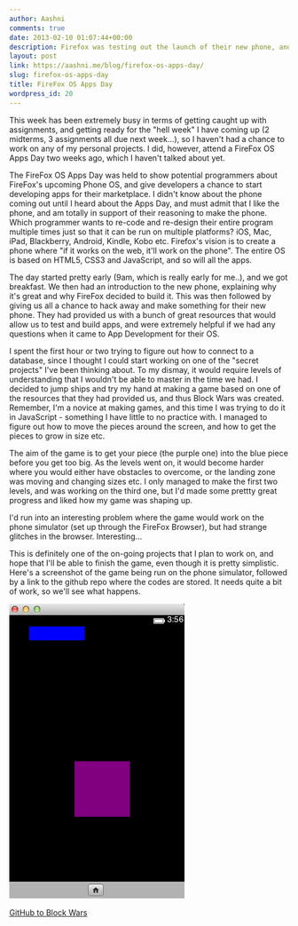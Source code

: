 ```yaml
---
author: Aashni
comments: true
date: 2013-02-10 01:07:44+00:00
description: Firefox was testing out the launch of their new phone, and I got to play around with it.
layout: post
link: https://aashni.me/blog/firefox-os-apps-day/
slug: firefox-os-apps-day
title: FireFox OS Apps Day
wordpress_id: 20
---
```


This week has been extremely busy in terms of getting caught up with assignments, and getting ready for the "hell week" I have coming up (2 midterms, 3 assignments all due next week...), so I haven't had a chance to work on any of my personal projects. I did, however, attend a FireFox OS Apps Day two weeks ago, which I haven't talked about yet.

The FireFox OS Apps Day was held to show potential programmers about FireFox's upcoming Phone OS, and give developers a chance to start developing apps for their marketplace. I didn't know about the phone coming out until I heard about the Apps Day, and must admit that I like the phone, and am totally in support of their reasoning to make the phone. Which programmer wants to re-code and re-design their entire program multiple times just so that it can be run on multiple platforms? iOS, Mac, iPad, Blackberry, Android, Kindle, Kobo etc. Firefox's vision is to create a phone where "if it works on the web, it'll work on the phone". The entire OS is based on HTML5, CSS3 and JavaScript, and so will all the apps.

The day started pretty early (9am, which is really early for me..), and we got breakfast. We then had an introduction to the new phone, explaining why it's great and why FireFox decided to build it. This was then followed by giving us all a chance to hack away and make something for their new phone. They had provided us with a bunch of great resources that would allow us to test and build apps, and were extremely helpful if we had any questions when it came to App Development for their OS.

I spent the first hour or two trying to figure out how to connect to a database, since I thought I could start working on one of the "secret projects" I've been thinking about. To my dismay, it would require levels of understanding that I wouldn't be able to master in the time we had. I decided to jump ships and try my hand at making a game based on one of the resources that they had provided us, and thus Block Wars was created. Remember, I'm a novice at making games, and this time I was trying to do it in JavaScript - something I have little to no practice with. I managed to figure out how to move the pieces around the screen, and how to get the pieces to grow in size etc.

The aim of the game is to get your piece (the purple one) into the blue piece before you get too big. As the levels went on, it would become harder where you would either have obstacles to overcome, or the landing zone was moving and changing sizes etc. I only managed to make the first two levels, and was working on the third one, but I'd made some prettty great progress and liked how my game was shaping up.

I'd run into an interesting problem where the game would work on the phone simulator (set up through the FireFox Browser), but had strange glitches in the browser. Interesting...

This is definitely one of the on-going projects that I plan to work on, and hope that I'll be able to finish the game, even though it is pretty simplistic. Here's a screenshot of the game being run on the phone simulator, followed by a link to the github repo where the codes are stored. It needs quite a bit of work, so we'll see what happens.

[![](./ffos01.png)](./ffos01.png)

[GitHub to Block Wars](https://github.com/aashnisshah/blockWars)
